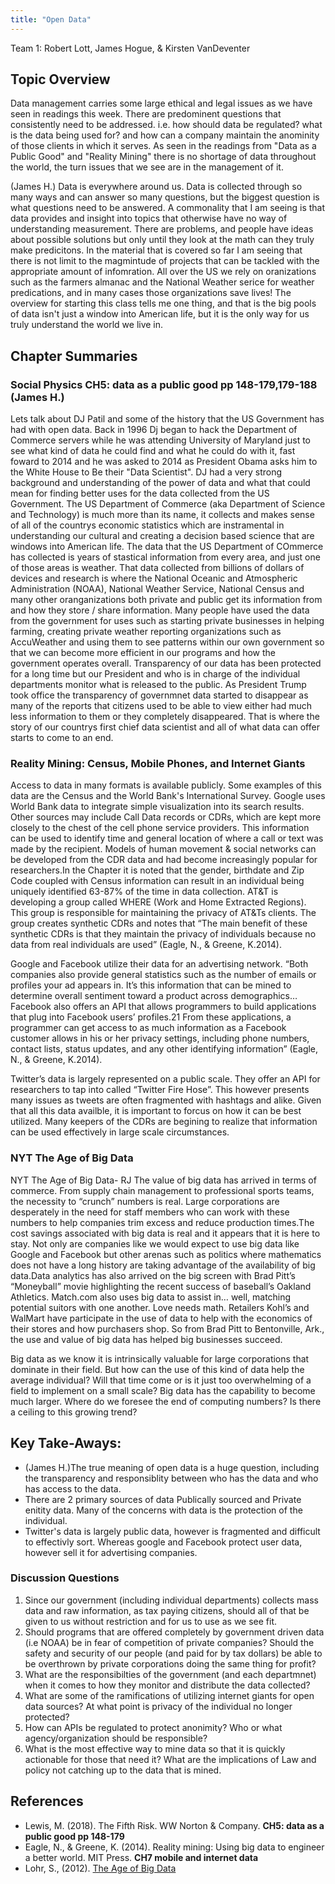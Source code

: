 ```yaml
---
title: "Open Data"
---
```



Team 1: Robert Lott, James Hogue, & Kirsten VanDeventer


## Topic Overview

Data management carries some large ethical and legal issues as we have seen in readings this week. There are predominent questions that consistently need to be addressed. i.e. how should data be regulated? what is the data being used for? and how can a company maintain the anominity of those clients in which it serves. As seen in the readings from "Data as a Public Good" and "Reality Mining" there is no shortage of data throughout the world, the turn issues that we see are in the management of it. 

(James H.) Data is everywhere around us. Data is collected through so many ways and can answer so many questions, but the biggest question is what questions need to be answered. A commonality that I am seeing is that data provides and insight into topics that otherwise have no way of understanding measurement. There are problems, and people have ideas about possible solutions but only until they look at the math can they truly make predicitons. In the material that is covered so far I am seeing that there is not limit to the magmintude of projects that can be tackled with the appropriate amount of infomration. All over the US we rely on oranizations such as the farmers almanac and the National Weather serice for weather predications, and in many cases those organizations save lives! The overview for starting this class tells me one thing, and that is the big pools of data isn't just a window into American life, but it is the only way for us truly understand the world we live in. 

 


## Chapter Summaries


### Social Physics **CH5: data as a public good pp 148-179,179-188 (James H.)**

Lets talk about DJ Patil and some of the history that the US Government has had with open data. Back in 1996 Dj began to hack the Department of Commerce servers while he was attending University of Maryland just to see what kind of data he could find and what he could do with it, fast foward to 2014 and he was asked to 2014 as President Obama asks him to the White House to Be their "Data Scientist". DJ had a very strong background and understanding of the power of data and what that could mean for finding better uses for the data collected from the US Government.
The US Department of Commerce (aka Department of Science and Technology) is much more than its name, it collects and makes sense of all of the countrys economic statistics which are instramental in understanding our cultural and creating a decision based science that are windows into American life. The data that the US Department of COmmerce has collected is years of stastical information from every area, and just one of those areas is weather. That data collected from billions of dollars of devices and research is where the National Oceanic and Atmospheric Administration (NOAA), National Weather Service, National Census and many other oranganizations both private and public get its information from and how they store / share information. Many people have used the data from the government for uses such as starting private businesses in helping farming, creating private weather reporting organizations such as AccuWeather and using them to see patterns within our own government so that we can become more efficient in our programs and how the government operates overall. Transparency of our data has been protected for a long time but our President and who is in charge of the individual departments monitor what is released to the public. As President Trump took office the transparency of governmnet data started to disappear as many of the reports that citizens used to be able to view either had much less information to them or they completely disappeared. That is where the story of our countrys first chief data scientist and all of what data can offer starts to come to an end.

### Reality Mining: Census, Mobile Phones, and Internet Giants
Access to data in many formats is available publicly. Some examples of this data are the Census and the World Bank's International Survey. Google uses World Bank data to integrate simple visualization into its search results. Other sources may include Call Data records or CDRs, which are kept more closely to the chest of the cell phone service providers. This information can be used to identify time and general location of where a call or text was made by the recipient. Models of human movement & social networks can be developed from the CDR data and had become increasingly popular for researchers.In the Chapter it is noted that the gender, birthdate and Zip Code coupled with Census information can result in an individual being uniquely identified 63-87% of the time in data collection. AT&T is developing a group called WHERE (Work and Home Extracted Regions). This group is responsible for maintaining the privacy of AT&Ts clients. The group creates synthetic CDRs and notes that “The main benefit of these synthetic CDRs is that they maintain the privacy of individuals because no data from real individuals are used” (Eagle, N., & Greene, K.2014). 

Google and Facebook utilize their data for an advertising network. 
“Both companies also provide general statistics such as the number of emails or profiles your ad appears in. It’s this information that can be mined to determine overall sentiment toward a product across demographics…Facebook also offers an API that allows programmers to build applications that plug into Facebook users’ profiles.21 From these applications, a programmer can get access to as much information as a Facebook customer allows in his or her privacy settings, including phone numbers, contact lists, status updates, and any other identifying information” (Eagle, N., & Greene, K.2014).

Twitter’s data is largely represented on a public scale. They offer an API for researchers to tap into called “Twitter Fire Hose”. This however presents many issues as tweets are often fragmented with hashtags and alike. Given that all this data availble, it is important to forcus on how it can be best utilized. Many keepers of the CDRs are begining to realize that information can be used effectively in large scale circumstances. 

### NYT **The Age of Big Data**

NYT The Age of Big Data- RJ
The value of big data has arrived in terms of commerce. From supply chain management to professional sports teams, the necessity to “crunch” numbers is real. Large corporations are desperately in the need for staff members who can work with these numbers to help companies trim excess and reduce production times.The cost savings associated with big data is real and it appears that it is here to stay. Not only are companies like we would expect to use big data like Google and Facebook but other arenas such as politics where mathematics does not have a long history are taking advantage of the availability of big data.Data analytics has also arrived on the big screen with Brad Pitt’s “Moneyball” movie highlighting the recent success of baseball’s Oakland Athletics. Match.com also uses big data to assist in… well, matching potential suitors with one another. Love needs math. Retailers Kohl’s and WalMart have participate in the use of data to help with the economics of their stores and how purchasers shop. So from Brad Pitt to Bentonville, Ark., the use and value of big data has helped big businesses succeed.


Big data as we know it is intrinsically valuable for large corporations that dominate in their field. But how can the use of this kind of data help the average individual? Will that time come or is it just too overwhelming of a field to implement on a small scale?
Big data has the capability to become much larger. Where do we foresee the end of computing numbers? Is there a ceiling to this growing trend?


## Key Take-Aways:
- (James H.)The true meaning of open data is a huge question, including the transparency and responsiblity between who has the data and who has access to the data. 
- There are 2 primary sources of data Publically sourced and Private enitity data. Many of the concerns with data is the protection of the individual.
- Twitter's data is largely public data, however is fragmented and difficult to effectivly sort. Whereas google and Facebook protect user data, however sell it for advertising companies. 


### Discussion Questions 
1. Since our government (including individual departments) collects mass data and raw information, as tax paying citizens, should all of that be given to us without restriction and for us to use as we see fit.
2. Should programs that are offered completely by government driven data (i.e NOAA) be in fear of competition of private companies? Should the safety and security of our people (and paid for by tax dollars) be able to be overthrown by private corporations doing the same thing for profit?
3. What are the responsibilties of the government (and each departmnet) when it comes to how they monitor and distribute the data collected?
4. What are some of the ramifications of utilizing internet giants for open data sources? At what point is privacy of the individual no longer protected?
5. How can APIs be regulated to protect anonimity? Who or what agency/organization should be responsible?
6. What is the most effective way to mine data so that it is quickly actionable for those that need it? What are the implications of Law and policy not catching up to the data that is mined. 

 
## References

* Lewis, M. (2018). The Fifth Risk. WW Norton & Company. **CH5: data as a public good pp 148-179**  
* Eagle, N., & Greene, K. (2014). Reality mining: Using big data to engineer a better world. MIT Press. **CH7 mobile and internet data** 
* Lohr, S., (2012). [The Age of Big Data](https://www.nytimes.com/2012/02/12/sunday-review/big-datas-impact-in-the-world.html)




